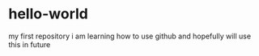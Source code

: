 # hello-world
my first repository
i am learning how to use github and hopefully will use this in future 
